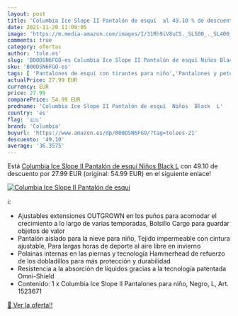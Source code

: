 ```yaml
---
layout: post
title: 'Columbia Ice Slope II Pantalón de esquí  al 49.10 % de descuento'
date: 2021-11-20 11:09:05
image: 'https://m.media-amazon.com/images/I/31Rh9iV8uCS._SL500_._SL400_.jpg'
comments: true
category: ofertas
author: 'tole.es'
slug: 'B00DSN6FGO-es Columbia Ice Slope II Pantalón de esquí Niños Black L'
sku: 'B00DSN6FGO-es'
tags: [ 'Pantalones de esquí con tirantes para niño','Pantalones y petos de esquí para niño','Ropa','Ropa de esquí','Ropa de esquí para niño','Ropa específica deportiva','columbia','pantalón', ]
actualPrice: 27.99 EUR
currency: EUR
price: 27.99
comparePrice: 54.99 EUR
prodname: 'Columbia Ice Slope II Pantalón de esquí  Niños  Black  L'
country: 'es'
flag: '🇪🇸'
brand: 'Columbia'
buyurl: 'https://www.amazon.es/dp/B00DSN6FGO/?tag=tolees-21'
descuento: '49.10'
average: '36.3575'
---
```


Está [Columbia Ice Slope II Pantalón de esquí  Niños  Black  L](https://www.amazon.es/dp/B00DSN6FGO/?tag=tolees-21) con 49.10 de descuento por 27.99 EUR (original: 54.99 EUR) en el siguiente enlace!

[![Columbia Ice Slope II Pantalón de esquí ](https://m.media-amazon.com/images/I/31Rh9iV8uCS._SL500_._SL400_.jpg)](https://www.amazon.es/dp/B00DSN6FGO/?tag=tolees-21)

ℹ️:

- Ajustables extensiones OUTGROWN en los puños para acomodar el crecimiento a lo largo de varias temporadas, Bolsillo Cargo para guardar objetos de valor
- Pantalón aislado para la nieve para niño, Tejido impermeable con cintura ajustable, Para largas horas de deporte al aire libre en invierno
- Polainas internas en las piernas y tecnología Hammerhead de refuerzo de los dobladillos para más protección y durabilidad
- Resistencia a la absorción de líquidos gracias a la tecnología patentada Omni-Shield
- Contenido: 1 x Columbia Ice Slope II Pantalones para niño, Negro, L, Art. 1523671

[🛒 Ver la oferta!!](https://www.amazon.es/dp/B00DSN6FGO/?tag=tolees-21)
